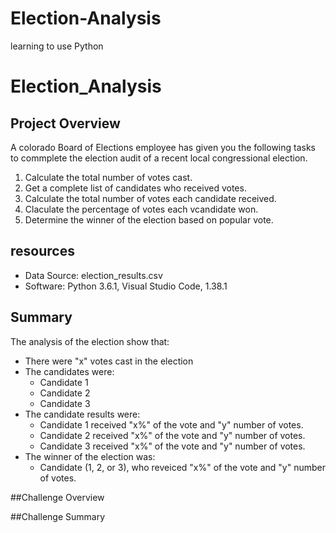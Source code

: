 # Election-Analysis
learning to use Python

# Election_Analysis

## Project Overview
A colorado Board of Elections employee has given you the following tasks to commplete the election audit of a recent local congressional election.

1. Calculate the total number of votes cast.
2. Get a complete list of candidates who received votes.
3. Calculate the total number of votes each candidate received.
4. Claculate the percentage of votes each vcandidate won.
5. Determine the winner of the election based on popular vote.

## resources 
- Data Source: election_results.csv
- Software: Python 3.6.1, Visual Studio Code, 1.38.1

## Summary
The analysis of the election show that:
- There were "x" votes cast in the election
- The candidates were:
	- Candidate 1
	- Candidate 2
	- Candidate 3
- The candidate results were:
	- Candidate 1 received "x%" of the vote and "y" number of votes.
	- Candidate 2 received "x%" of the vote and "y" number of votes.
	- Candidate 3 received "x%" of the vote and "y" number of votes.
- The winner of the election was:
	- Candidate (1, 2, or 3), who reveiced "x%" of the vote and "y" number of votes.

##Challenge Overview

##Challenge Summary
